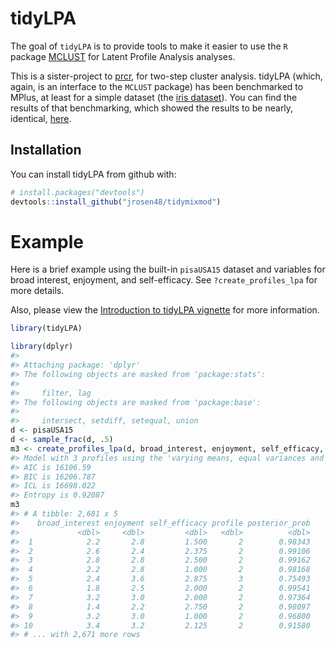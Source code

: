
<!-- README.md is generated from README.Rmd. Please edit that file -->
tidyLPA
=======

The goal of `tidyLPA` is to provide tools to make it easier to use the `R` package [MCLUST](http://www.stat.washington.edu/mclust/) for Latent Profile Analysis analyses.

This is a sister-project to [prcr](https://github.com/jrosen48/prcr), for two-step cluster analysis. tidyLPA (which, again, is an interface to the `MCLUST` package) has been benchmarked to MPlus, at least for a simple dataset (the [iris dataset](https://en.wikipedia.org/wiki/Iris_flower_data_set)). You can find the results of that benchmarking, which showed the results to be nearly, identical, [here](https://jrosen48.github.io/blog/comparing-mplus-and-mclust-output/).

Installation
------------

You can install tidyLPA from github with:

``` r
# install.packages("devtools")
devtools::install_github("jrosen48/tidymixmod")
```

Example
=======

Here is a brief example using the built-in `pisaUSA15` dataset and variables for broad interest, enjoyment, and self-efficacy. See `?create_profiles_lpa` for more details.

Also, please view the [Introduction to tidyLPA vignette](https://jrosen48.github.io/tidyLPA/articles/Introduction_to_tidyLPA.html) for more information.

``` r
library(tidyLPA)
```

``` r
library(dplyr)
#> 
#> Attaching package: 'dplyr'
#> The following objects are masked from 'package:stats':
#> 
#>     filter, lag
#> The following objects are masked from 'package:base':
#> 
#>     intersect, setdiff, setequal, union
d <- pisaUSA15
d <- sample_frac(d, .5)
m3 <- create_profiles_lpa(d, broad_interest, enjoyment, self_efficacy, n_profiles = 3, model = 2)
#> Model with 3 profiles using the 'varying means, equal variances and covariances' model.
#> AIC is 16106.59
#> BIC is 16206.787
#> ICL is 16698.022
#> Entropy is 0.92087
m3
#> # A tibble: 2,681 x 5
#>    broad_interest enjoyment self_efficacy profile posterior_prob
#>             <dbl>     <dbl>         <dbl>   <dbl>          <dbl>
#>  1            2.2       2.8         1.500       2        0.98343
#>  2            2.6       2.4         2.375       2        0.99106
#>  3            2.8       2.8         2.500       2        0.99162
#>  4            2.2       2.8         1.000       2        0.98168
#>  5            2.4       3.6         2.875       3        0.75493
#>  6            1.8       2.5         2.000       2        0.99541
#>  7            3.2       3.0         2.000       2        0.97364
#>  8            1.4       2.2         2.750       2        0.98097
#>  9            3.2       3.0         1.000       2        0.96800
#> 10            3.4       3.2         2.125       2        0.91580
#> # ... with 2,671 more rows
```
